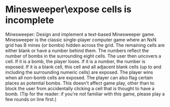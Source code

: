 # Minesweeper\expose cells is incomplete
Minesweeper: Design and implement a text-based Minesweeper game. Minesweeper is the classic
single-player computer game where an NxN grid has B mines (or bombs) hidden across the grid. The
remaining cells are either blank or have a number behind them. The numbers reflect the number of
bombs in the surrounding eight cells. The user then uncovers a cell. If it is a bomb, the player loses.
If it is a number, the number is exposed. If it is a blank cell, this cell and all adjacent blank cells (up to
and including the surrounding numeric cells) are exposed. The player wins when all non-bomb cells
are exposed. The player can also flag certain places as potential bombs. This doesn't affect game
play, other than to block the user from accidentally clicking a cell that is thought to have a bomb.
(Tip for the reader: if you're not familiar with this game, please play a few rounds on line first.) 
